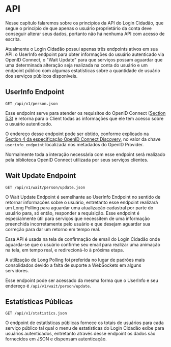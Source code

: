 API
===

Nesse capítulo falaremos sobre os princípios da API do Login Cidadão, que segue
o princípio de que apenas o usuário proprietário da conta deve conseguir alterar
seus dados, portanto não há nenhuma API com acesso de escrita.

Atualmente o Login Cidadão possui apenas três endpoints ativos em sua API: o
UserInfo endpoint para obter informações do usuário autenticado via OpenID
Connect, o "Wait Update" para que serviços possam aguardar que uma determinada
alteração seja realizada na conta do usuário e um endpoint público com algumas
estatísticas sobre a quantidade de usuário dos serviços públicos disponíveis.

UserInfo Endpoint
-----------------
    GET /api/v1/person.json

Esse endpoint serve para atender os requisitos do OpenID Connect
([Section 5.3](http://openid.net/specs/openid-connect-core-1_0.html#UserInfo))
e retorna para o Client todas as informações que ele tem acesso sobre o usuário
autenticado.

O endereço desse endpoint pode ser obtido, conforme explicado na
[Section 4 da especificação OpenID Connect Discovery](http://openid.net/specs/openid-connect-discovery-1_0.html#ProviderConfig),
no valor da chave `userinfo_endpoint` localizada nos metadados do OpenID Provider.

Normalmente toda a interação necessária com esse endpoint será realizado pela
biblioteca OpenID Connect utilizada por seus serviços clientes.

Wait Update Endpoint
--------------------
    GET /api/v1/wait/person/update.json

O Wait Update Endpoint é semelhante ao UserInfo Endpoint no sentido de retornar
informações sobre o usuário, entretanto esse endpoint realizará um Long Polling
para aguardar uma atualização cadastral por parte do usuário para, só então,
responder a requisição. Esse endpoint é especialmente útil para serviços que
necessitem de uma informação preenchida incorretamente pelo usuário e que
desejam aguardar sua correção para dar um retorno em tempo real.

Essa API é usada na tela de confirmação de email do Login Cidadão onde aguarda-se
que o usuário confirme seu email para realizar uma animação na tela, em tempo
real, e redirecioná-lo à próxima etapa.

A utilização de Long Polling foi preferida no lugar de padrões mais consolidados
devido a falta de suporte a WebSockets em alguns servidores.

Esse endpoint pode ser acessado da mesma forma que o UserInfo e seu endereço é
`/api/v1/wait/person/update`.

Estatísticas Públicas
---------------------
    GET /api/v1/statistics.json

O endpoint de estatísticas públicas fornece os totais de usuários para cada
serviço público tal qual o menu de estatísticas do Login Cidadão exibe para
usuários autenticados, entretanto através desse endpoint os dados são fornecidos
em JSON e dispensam autenticação.
